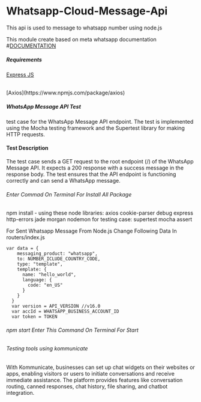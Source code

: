 # Whatsapp-Cloud-Message-Api
This api is used to message to whatsapp number using node.js

This module create based on meta whatsapp documentation
<br>
#[DOCUMENTATION](https://developers.facebook.com/docs/whatsapp/cloud-api/get-started)

<h5>Requirements</h5>

[Express JS](https://expressjs.com/)

<br>
[Axios](https://www.npmjs.com/package/axios)
<h5>WhatsApp Message API Test</h5>
test case for the WhatsApp Message API endpoint. The test is implemented using the Mocha testing framework and the Supertest library for making HTTP requests.
<h4>Test Description</h4>
The test case sends a GET request to the root endpoint (/) of the WhatsApp Message API. It expects a 200 response with a success message in the response body. The test ensures that the API endpoint is functioning correctly and can send a WhatsApp message.

<h6>Enter Commad On Terminal For Install All Package</h6>
npm install - using these node libraries: 
    axios
    cookie-parser
    debug
    express
    http-errors
    jade
    morgan
    nodemon
for testing case:     
    supertest
    mocha
    assert

For Sent Whatsapp Message From Node.js Change Following Data In routers/index.js
``` 
var data = {
    messaging_product: "whatsapp",
    to: NUMBER_ICLUDE_COUNTRY_CODE, 
    type: "template",
    template: {
      name: "hello_world",
      language: {
        code: "en_US"
      }
    }
  }
  var version = API_VERSION //v16.0
  var accId = WHATSAPP_BUSINESS_ACCOUNT_ID
  var token = TOKEN
   ``` 
  
  <h6>npm start Enter This Command On Terminal For Start</h6>

  <h6>Testing tools using kommunicate</h6>

With Kommunicate, businesses can set up chat widgets on their websites or apps, enabling visitors or users to initiate conversations and receive immediate assistance. The platform provides features like conversation routing, canned responses, chat history, file sharing, and chatbot integration.